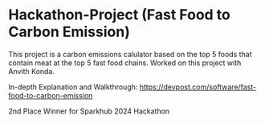 # Hackathon-Project (Fast Food to Carbon Emission)


This project is a carbon emissions calulator based on the top 5 foods that contain meat at the top 5 fast food chains. 
Worked on this project with Anvith Konda.

In-depth Explanation and Walkthrough: https://devpost.com/software/fast-food-to-carbon-emission

2nd Place Winner for Sparkhub 2024 Hackathon

